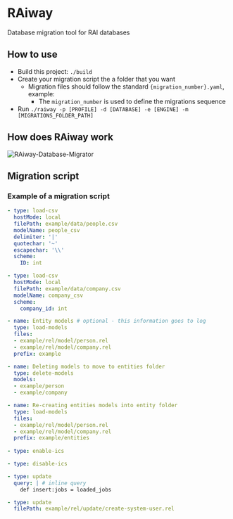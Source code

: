 # RAiway

Database migration tool for RAI databases

## How to use

* Build this project: `./build`
* Create your migration script the a folder that you want
  * Migration files should follow the standard `{migration_number}.yaml`, example:
    * The `migration_number` is used to define the migrations sequence
* Run `./raiway -p [PROFILE] -d [DATABASE] -e [ENGINE] -m [MIGRATIONS_FOLDER_PATH]`

## How does RAiway work

![RAiway-Database-Migrator](https://github.com/andremandrade/raiway/assets/6182479/9d110c6f-15eb-4a70-b563-067d94bb7916)

## Migration script

### Example of a migration script

```yaml
- type: load-csv
  hostMode: local
  filePath: example/data/people.csv
  modelName: people_csv
  delimiter: '|'
  quotechar: '~'
  escapechar: '\\'
  scheme:
    ID: int

- type: load-csv
  hostMode: local
  filePath: example/data/company.csv
  modelName: company_csv
  scheme:
    company_id: int

- name: Entity models # optional - this information goes to log
  type: load-models
  files: 
  - example/rel/model/person.rel
  - example/rel/model/company.rel
  prefix: example

- name: Deleting models to move to entities folder
  type: delete-models
  models:
  - example/person
  - example/company

- name: Re-creating entities models into entity folder
  type: load-models
  files: 
  - example/rel/model/person.rel
  - example/rel/model/company.rel
  prefix: example/entities
  
- type: enable-ics

- type: disable-ics

- type: update
  query: | # inline query
    def insert:jobs = loaded_jobs

- type: update
  filePath: example/rel/update/create-system-user.rel
```
